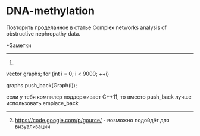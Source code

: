 DNA-methylation
===============
Повторить проделанное в статье Complex networks analysis of obstructive nephropathy data.

*Заметки
___________________________________________________________________________________________
1)
vector<Graph> graphs;
for (int i = 0; i < 9000; ++i)

graphs.push_back(Graph(i));

если у тебя компилер поддерживает C++11, то вместо push_back лучше использовать emplace_back
___________________________________________________________________________________________
2) https://code.google.com/p/gource/ - возможно подойдёт для визуализации
